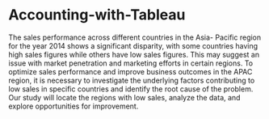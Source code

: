 # Accounting-with-Tableau
The sales performance across different countries in the Asia- Pacific region for the year 2014 shows a significant disparity, with some countries having high sales figures while others have low sales figures. This may suggest an issue with market penetration and marketing efforts in certain regions. To optimize sales performance and improve business outcomes in the APAC region, it is necessary to investigate the underlying factors contributing to low sales in specific countries and identify the root cause of the problem. Our study will locate the regions with low sales, analyze the data, and explore opportunities for improvement.   
